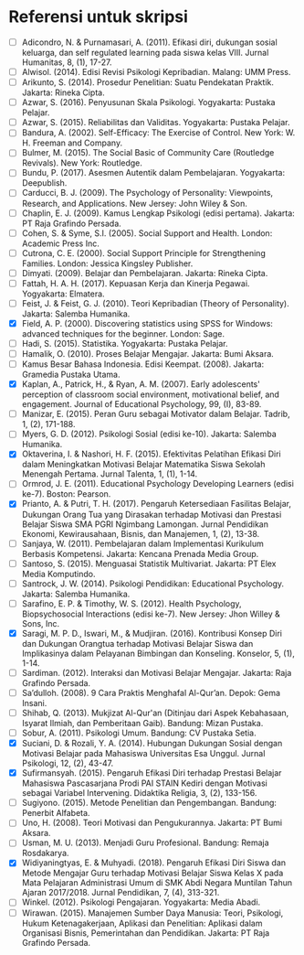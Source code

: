 # Referensi untuk skripsi

- [ ] Adicondro, N. & Purnamasari, A. (2011). Efikasi diri, dukungan sosial keluarga, dan self regulated learning pada siswa kelas VIII. Jurnal Humanitas, 8, (1), 17-27.
- [ ] Alwisol. (2014). Edisi Revisi Psikologi Kepribadian. Malang: UMM Press.
- [ ] Arikunto, S. (2014). Prosedur Penelitian: Suatu Pendekatan Praktik. Jakarta: Rineka Cipta.
- [ ] Azwar, S. (2016). Penyusunan Skala Psikologi. Yogyakarta: Pustaka Pelajar.
- [ ] Azwar, S. (2015). Reliabilitas dan Validitas. Yogyakarta: Pustaka Pelajar.
- [ ] Bandura, A. (2002). Self-Efficacy: The Exercise of Control. New York: W. H. Freeman and Company.
- [ ] Bulmer, M. (2015). The Social Basic of Community Care (Routledge Revivals). New York: Routledge.
- [ ] Bundu, P. (2017). Asesmen Autentik dalam Pembelajaran. Yogyakarta: Deepublish.
- [ ] Carducci, B. J. (2009). The Psychology of Personality: Viewpoints, Research, and Applications. New Jersey: John Wiley & Son.
- [ ] Chaplin, E. J. (2009). Kamus Lengkap Psikologi (edisi pertama). Jakarta: PT Raja Grafindo Persada.
- [ ] Cohen, S. & Syme, S.I. (2005). Social Support and Health. London: Academic Press Inc.
- [ ] Cutrona, C. E. (2000). Social Support Principle for Strengthening Families. London: Jessica Kingsley Publisher.
- [ ] Dimyati. (2009). Belajar dan Pembelajaran. Jakarta: Rineka Cipta.
- [ ] Fattah, H. A. H. (2017). Kepuasan Kerja dan Kinerja Pegawai. Yogyakarta: Elmatera.
- [ ] Feist, J. & Feist, G. J. (2010). Teori Kepribadian (Theory of Personality). Jakarta: Salemba Humanika.
- [x] Field, A. P. (2000). Discovering statistics using SPSS for Windows: advanced techniques for the beginner. London: Sage.
- [ ] Hadi, S. (2015). Statistika. Yogyakarta: Pustaka Pelajar.
- [ ] Hamalik, O. (2010). Proses Belajar Mengajar. Jakarta: Bumi Aksara.
- [ ] Kamus Besar Bahasa Indonesia. Edisi Keempat. (2008). Jakarta: Gramedia Pustaka Utama.
- [x] Kaplan, A., Patrick, H., & Ryan, A. M. (2007). Early adolescents' perception of  classroom social environment, motivational belief, and engagement.  Journal of Educational Psychology, 99, (I), 83-89.
- [ ] Manizar, E. (2015). Peran Guru sebagai Motivator dalam Belajar. Tadrib, 1, (2), 171-188.
- [ ] Myers, G. D. (2012). Psikologi Sosial (edisi ke-10). Jakarta: Salemba Humanika.
- [x] Oktaverina, I. & Nashori, H. F. (2015). Efektivitas Pelatihan Efikasi Diri dalam Meningkatkan Motivasi Belajar Matematika Siswa Sekolah Menengah Pertama. Jurnal Talenta, 1, (1), 1-14.
- [ ] Ormrod, J. E. (2011). Educational Psychology Developing Learners (edisi ke-7). Boston: Pearson.
- [x] Prianto, A. & Putri, T. H. (2017). Pengaruh Ketersediaan Fasilitas Belajar, Dukungan Orang Tua yang Dirasakan terhadap Motivasi dan Prestasi Belajar Siswa SMA PGRI Ngimbang Lamongan. Jurnal Pendidikan Ekonomi, Kewirausahaan, Bisnis, dan Manajemen, 1, (2), 13-38.
- [ ] Sanjaya, W. (2011). Pembelajaran dalam Implementasi Kurikulum Berbasis Kompetensi. Jakarta: Kencana Prenada Media Group.
- [ ] Santoso, S. (2015). Menguasai Statistik Multivariat. Jakarta: PT Elex Media Komputindo.
- [ ] Santrock, J. W. (2014). Psikologi Pendidikan: Educational Psychology. Jakarta: Salemba Humanika.
- [ ] Sarafino, E. P. & Timothy, W. S. (2012). Health Psychology, Biopsychosocial Interactions (edisi ke-7). New Jersey: Jhon Willey & Sons, Inc.
- [x] Saragi, M. P. D., Iswari, M., & Mudjiran. (2016). Kontribusi Konsep Diri dan Dukungan Orangtua terhadap Motivasi Belajar Siswa dan Implikasinya dalam Pelayanan Bimbingan dan Konseling. Konselor, 5, (1), 1-14.
- [ ] Sardiman. (2012). Interaksi dan Motivasi Belajar Mengajar. Jakarta: Raja Grafindo Persada.
- [ ] Sa’dulloh. (2008). 9 Cara Praktis Menghafal Al-Qur’an. Depok: Gema Insani.
- [ ] Shihab, Q. (2013). Mukjizat Al-Qur'an (Ditinjau dari Aspek Kebahasaan, Isyarat Ilmiah, dan Pemberitaan Gaib). Bandung: Mizan Pustaka.
- [ ] Sobur, A. (2011). Psikologi Umum. Bandung: CV Pustaka Setia.
- [x] Suciani, D. & Rozali, Y. A. (2014). Hubungan Dukungan Sosial dengan Motivasi Belajar pada Mahasiswa Universitas Esa Unggul. Jurnal Psikologi, 12, (2), 43-47.
- [x] Sufirmansyah. (2015). Pengaruh Efikasi Diri terhadap Prestasi Belajar Mahasiswa Pascasarjana Prodi PAI STAIN Kediri dengan Motivasi sebagai Variabel Intervening. Didaktika Religia, 3, (2), 133-156.
- [ ] Sugiyono. (2015). Metode Penelitian dan Pengembangan. Bandung: Penerbit Alfabeta.
- [ ] Uno, H. (2008). Teori Motivasi dan Pengukurannya. Jakarta: PT Bumi Aksara.
- [ ] Usman, M. U. (2013). Menjadi Guru Profesional. Bandung: Remaja Rosdakarya.
- [x] Widiyaningtyas, E. & Muhyadi. (2018). Pengaruh Efikasi Diri Siswa dan Metode Mengajar Guru terhadap Motivasi Belajar Siswa Kelas X pada Mata Pelajaran Administrasi Umum di SMK Abdi Negara Muntilan Tahun Ajaran 2017/2018. Jurnal Pendidikan, 7, (4), 313-321.
- [ ] Winkel. (2012). Psikologi Pengajaran. Yogyakarta: Media Abadi.
- [ ] Wirawan. (2015). Manajemen Sumber Daya Manusia: Teori, Psikologi, Hukum Ketenagakerjaan, Aplikasi dan Penelitian: Aplikasi dalam Organisasi Bisnis, Pemerintahan dan Pendidikan. Jakarta: PT Raja Grafindo Persada.